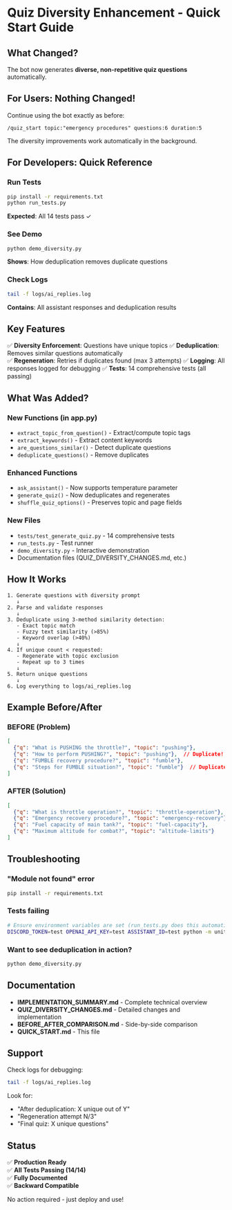 # Quiz Diversity Enhancement - Quick Start Guide

## What Changed?

The bot now generates **diverse, non-repetitive quiz questions** automatically.

## For Users: Nothing Changed!

Continue using the bot exactly as before:
```
/quiz_start topic:"emergency procedures" questions:6 duration:5
```

The diversity improvements work automatically in the background.

## For Developers: Quick Reference

### Run Tests
```bash
pip install -r requirements.txt
python run_tests.py
```
**Expected**: All 14 tests pass ✓

### See Demo
```bash
python demo_diversity.py
```
**Shows**: How deduplication removes duplicate questions

### Check Logs
```bash
tail -f logs/ai_replies.log
```
**Contains**: All assistant responses and deduplication results

## Key Features

✅ **Diversity Enforcement**: Questions have unique topics
✅ **Deduplication**: Removes similar questions automatically  
✅ **Regeneration**: Retries if duplicates found (max 3 attempts)
✅ **Logging**: All responses logged for debugging
✅ **Tests**: 14 comprehensive tests (all passing)

## What Was Added?

### New Functions (in app.py)
- `extract_topic_from_question()` - Extract/compute topic tags
- `extract_keywords()` - Extract content keywords
- `are_questions_similar()` - Detect duplicate questions
- `deduplicate_questions()` - Remove duplicates

### Enhanced Functions
- `ask_assistant()` - Now supports temperature parameter
- `generate_quiz()` - Now deduplicates and regenerates
- `shuffle_quiz_options()` - Preserves topic and page fields

### New Files
- `tests/test_generate_quiz.py` - 14 comprehensive tests
- `run_tests.py` - Test runner
- `demo_diversity.py` - Interactive demonstration
- Documentation files (QUIZ_DIVERSITY_CHANGES.md, etc.)

## How It Works

```
1. Generate questions with diversity prompt
   ↓
2. Parse and validate responses
   ↓
3. Deduplicate using 3-method similarity detection:
   - Exact topic match
   - Fuzzy text similarity (>85%)
   - Keyword overlap (>40%)
   ↓
4. If unique count < requested:
   - Regenerate with topic exclusion
   - Repeat up to 3 times
   ↓
5. Return unique questions
   ↓
6. Log everything to logs/ai_replies.log
```

## Example Before/After

### BEFORE (Problem)
```json
[
  {"q": "What is PUSHING the throttle?", "topic": "pushing"},
  {"q": "How to perform PUSHING?", "topic": "pushing"},  // Duplicate!
  {"q": "FUMBLE recovery procedure?", "topic": "fumble"},
  {"q": "Steps for FUMBLE situation?", "topic": "fumble"}  // Duplicate!
]
```

### AFTER (Solution)
```json
[
  {"q": "What is throttle operation?", "topic": "throttle-operation"},
  {"q": "Emergency recovery procedure?", "topic": "emergency-recovery"},
  {"q": "Fuel capacity of main tank?", "topic": "fuel-capacity"},
  {"q": "Maximum altitude for combat?", "topic": "altitude-limits"}
]
```

## Troubleshooting

### "Module not found" error
```bash
pip install -r requirements.txt
```

### Tests failing
```bash
# Ensure environment variables are set (run_tests.py does this automatically)
DISCORD_TOKEN=test OPENAI_API_KEY=test ASSISTANT_ID=test python -m unittest
```

### Want to see deduplication in action?
```bash
python demo_diversity.py
```

## Documentation

- **IMPLEMENTATION_SUMMARY.md** - Complete technical overview
- **QUIZ_DIVERSITY_CHANGES.md** - Detailed changes and implementation
- **BEFORE_AFTER_COMPARISON.md** - Side-by-side comparison
- **QUICK_START.md** - This file

## Support

Check logs for debugging:
```bash
tail -f logs/ai_replies.log
```

Look for:
- "After deduplication: X unique out of Y"
- "Regeneration attempt N/3"
- "Final quiz: X unique questions"

## Status

✅ **Production Ready**  
✅ **All Tests Passing (14/14)**  
✅ **Fully Documented**  
✅ **Backward Compatible**  

No action required - just deploy and use!

